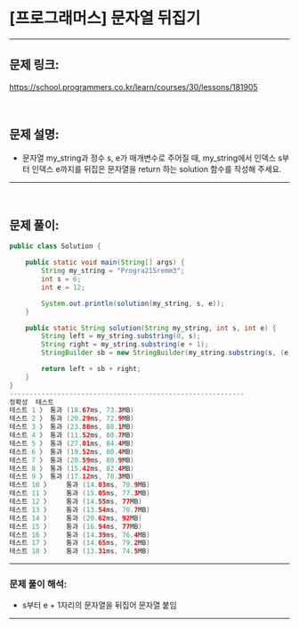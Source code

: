 # [프로그래머스] 문자열 뒤집기

---

## 문제 링크:

https://school.programmers.co.kr/learn/courses/30/lessons/181905

<br>

## 문제 설명:

- 문자열 my_string과 정수 s, e가 매개변수로 주어질 때, my_string에서 인덱스 s부터 인덱스 e까지를 뒤집은 문자열을 return 하는 solution 함수를 작성해 주세요.

---

<br>

## 문제 풀이:

```java
public class Solution {

    public static void main(String[] args) {
        String my_string = "Progra21Sremm3";
        int s = 6;
        int e = 12;

        System.out.println(solution(my_string, s, e));
    }

    public static String solution(String my_string, int s, int e) {
        String left = my_string.substring(0, s);
        String right = my_string.substring(e + 1);
        StringBuilder sb = new StringBuilder(my_string.substring(s, (e + 1))).reverse();

        return left + sb + right;
    }
}
-----------------------------------------------------------
정확성  테스트
테스트 1 〉	통과 (18.67ms, 73.3MB)
테스트 2 〉	통과 (20.29ms, 72.9MB)
테스트 3 〉	통과 (23.80ms, 88.1MB)
테스트 4 〉	통과 (11.52ms, 80.7MB)
테스트 5 〉	통과 (27.01ms, 84.4MB)
테스트 6 〉	통과 (19.52ms, 80.4MB)
테스트 7 〉	통과 (20.59ms, 80.9MB)
테스트 8 〉	통과 (15.42ms, 82.4MB)
테스트 9 〉	통과 (17.12ms, 78.3MB)
테스트 10 〉	통과 (14.03ms, 70.9MB)
테스트 11 〉	통과 (15.05ms, 77.3MB)
테스트 12 〉	통과 (14.55ms, 77MB)
테스트 13 〉	통과 (13.54ms, 70.7MB)
테스트 14 〉	통과 (20.62ms, 92MB)
테스트 15 〉	통과 (16.94ms, 77MB)
테스트 16 〉	통과 (14.39ms, 76.4MB)
테스트 17 〉	통과 (14.65ms, 79.2MB)
테스트 18 〉	통과 (13.31ms, 74.5MB)
```
---

### **문제 풀이 해석:**

- s부터 e + 1자리의 문자열을 뒤집어 문자열 붙임
---
